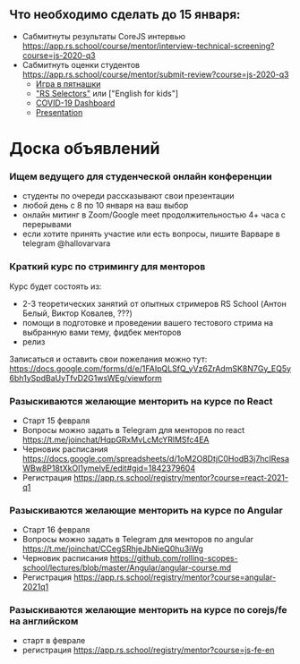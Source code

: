 ## Что необходимо сделать до 15 января:
- Сабмитнуты результаты CoreJS интервью https://app.rs.school/course/mentor/interview-technical-screening?course=js-2020-q3
- Сабмитнуть оценки студентов https://app.rs.school/course/mentor/submit-review?course=js-2020-q3
     - [Игра в пятнашки](https://github.com/rolling-scopes-school/tasks/blob/master/tasks/gem-pazzle/codejam-the-gem-puzzle.md)
     - ["RS Selectors"](https://github.com/rolling-scopes-school/tasks/blob/master/tasks/rs-css.md) или ["English for kids"]
     - [COVID-19 Dashboard](https://github.com/rolling-scopes-school/tasks/blob/master/tasks/covid-dashboard.md)
     - [Presentation](https://github.com/rolling-scopes-school/tasks/blob/master/tasks/presentation.md)
     
# Доска объявлений 
### Ищем ведущего для студенческой онлайн конференции
- студенты по очереди рассказывают свои презентации
- любой день с 8 по 10 января на ваш выбор
- онлайн митинг в Zoom/Google meet продолжительностью 4+ часа с перерывами
- если хотите принять участие или есть вопросы, пишите Варваре в telegram @hallovarvara
 
### Краткий курс по стримингу для менторов
Курс будет состоять из:
   - 2-3 теоретических занятий от опытных стримеров RS School (Антон Белый, Виктор Ковалев, ???)
   - помощи в подготовке и проведении вашего тестового стрима на выбранную вами тему, фидбек менторов 
   - релиз
   
   Записаться и оставить свои пожелания можно тут: https://docs.google.com/forms/d/e/1FAIpQLSfQ_yVz6ZrAdmSK8N7Gy_EQ5y6bh1ySpdBaUyTfvD2G1wsWEg/viewform
     
### Разыскиваются желающие менторить на курсе по React 
- Старт 15 февраля
- Вопросы можно задать в Telegram для менторов по react https://t.me/joinchat/HqpGRxMvLcMcYRlMSfc4EA
- Черновик расписания https://docs.google.com/spreadsheets/d/1oM2O8DtjC0HodB3j7hcIResaWBw8P18tXkOl1ymelvE/edit#gid=1842379604
- Регистрация https://app.rs.school/registry/mentor?course=react-2021-q1

### Разыскиваются желающие менторить на курсе по Angular 
- Старт 16 февраля
- Вопросы можно задать в Telegram для менторов по angular https://t.me/joinchat/CCegSRhjeJbNieQ0hu3iWg
- Черновик расписания https://github.com/rolling-scopes-school/lectures/blob/master/Angular/angular-course.md
- Регистрация https://app.rs.school/registry/mentor?course=angular-2021q1

### Разыскиваются желающие менторить на курсе по corejs/fe на английском 
- старт в феврале
- регистрация https://app.rs.school/registry/mentor?course=js-fe-en
